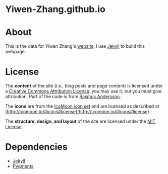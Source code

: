 Yiwen-Zhang.github.io
=====================

# About

This is the data for Yiwen Zhang's [website](http://yiwen-zhang.github.io/blog "http://yiwen-zhang.github.io/blog").
I use [Jekyll](http://github.com/mojombo/jekyll) to build this webpage. 

# License

The **content** of the site (i.e., blog posts and page content) is licensed under a [Creative Commons Attribution License](http://creativecommons.org/licenses/by/3.0/us/): you may use it, but you must give attribution.  Part of the code is from [Rasmus Andersson](http://rsms.me/about/).

The **icons** are from the [IcoMoon icon set](http://icomoon.io/) and are licensed as described at [http://icomoon.io/#icons#license](http://icomoon.io/#icons#license).

The **structure, design, and layout** of the site are licensed under the [MIT License](http://opensource.org/licenses/MIT).

# Dependencies

* [Jekyll](http://wiki.github.com/mojombo/jekyll/install)
* [Pygments](http://wiki.github.com/mojombo/jekyll/install)
